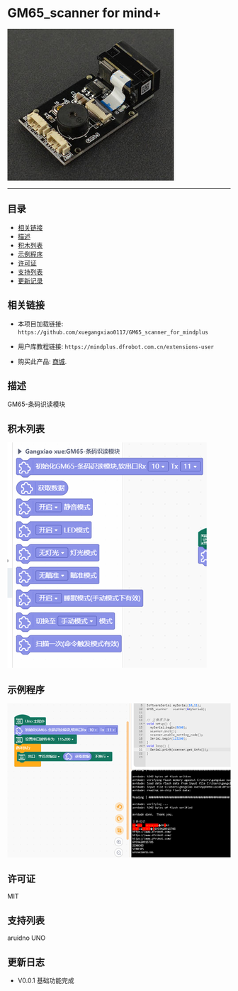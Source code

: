 # GM65_scanner for mind+


![](./arduinoC/_images/GM60_scanner.png)

---------------------------------------------------------

## 目录

* [相关链接](#相关链接)
* [描述](#描述)
* [积木列表](#积木列表)
* [示例程序](#示例程序)
* [许可证](#许可证)
* [支持列表](#支持列表)
* [更新记录](#更新记录)

## 相关链接
* 本项目加载链接: ```https://github.com/xuegangxiao0117/GM65_scanner_for_mindplus```

* 用户库教程链接: ```https://mindplus.dfrobot.com.cn/extensions-user```

* 购买此产品: [商城](https://www.dfrobot.com.cn/).

## 描述
GM65-条码识读模块

## 积木列表

![](./arduinoC/_images/积木列表.png)



## 示例程序

![](./arduinoC/_images/获取数据.png)

## 许可证

MIT

## 支持列表

aruidno UNO


## 更新日志
* V0.0.1  基础功能完成

